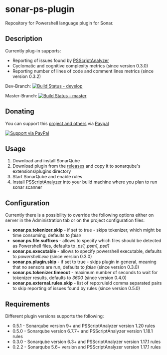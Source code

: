 # sonar-ps-plugin

Repository for Powershell language plugin for Sonar.

## Description ##
Currently plug-in supports:

- Reporting of issues found by [PSScriptAnalyzer](https://github.com/PowerShell/PSScriptAnalyzer)
- Cyclomatic and cognitive complexity metrics (since version 0.3.0)
- Reporting number of lines of code and comment lines metrics  (since version 0.3.2)

Dev-Branch: [![Build Status - develop](https://dev.azure.com/kgreta/sonar-ps-plugin/_apis/build/status/gretard.sonar-ps-plugin?branchName=develop)](https://dev.azure.com/kgreta/sonar-ps-plugin/_build/latest?definitionId=1&branchName=develop)

Master-Branch: [![Build Status - master](https://dev.azure.com/kgreta/sonar-ps-plugin/_apis/build/status/gretard.sonar-ps-plugin?branchName=master)](https://dev.azure.com/kgreta/sonar-ps-plugin/_build/latest?definitionId=1&branchName=master)


## Donating ##
You can support this [project and others](https://github.com/gretard) via [Paypal](https://www.paypal.me/greta514284/)

[![Support via PayPal](https://cdn.rawgit.com/twolfson/paypal-github-button/1.0.0/dist/button.svg)](https://www.paypal.me/greta514284/)

## Usage ##
1. Download and install SonarQube
2. Download plugin from the [releases](https://github.com/gretard/sonar-ps-plugin/releases) and copy it to sonarqube's extensions\plugins directory
3. Start SonarQube and enable rules
4. Install [PSScriptAnalyzer](https://github.com/PowerShell/PSScriptAnalyzer) into your build machine where you plan to run sonar scanner

## Configuration ##
Currently there is a possibility to override the following options either on server in the Administration tab or on the project configuration files:

- **sonar.ps.tokenizer.skip** - if set to true - skips tokenizer, which might be time consuming, defaults to *false*
- **sonar.ps.file.suffixes** - allows to specify which files should be detected as Powershell files, defaults to *.ps1,.psm1,.psd1*
- **sonar.ps.executable** - allows to specify powershell executable, defaults to *powershell.exe* (since version 0.3.0)
- **sonar.ps.plugin.skip** - if set to true - skips plugin in general, meaning that no sensors are run, defaults to *false* (since version 0.3.0)
- **sonar.ps.tokenizer.timeout** - maximum number of seconds to wait for tokenizer results,  defaults to *3600* (since version 0.4.0)
- **sonar.ps.external.rules.skip** - list of repo:ruleId comma separated pairs to skip reporting of issues found by rules (since version 0.5.0)

## Requirements ##
Different plugin versions supports the following:
- 0.5.1 - Sonarqube version 9+ and PSScriptAnalyzer version 1.20 rules
- 0.5.0 - Sonarqube version 6.7.7+ and PSScriptAnalyzer version 1.18.1 rules
- 0.3.0 - Sonarqube version 6.3+ and PSScriptAnalyzer version 1.17.1 rules
- 0.2.2 - Sonarqube 5.6+ version and PSScriptAnalyzer version 1.17.1 rules

